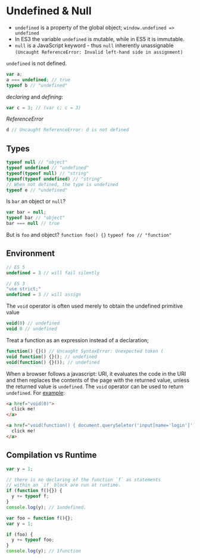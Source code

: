 # Undefined & Null

* `undefined` is a property of the global object; `window.undefined => undefined`
* In ES3 the variable `undefined` is mutable, while in ES5 it is immutable.
* `null` is a JavaScript keyword - thus `null` inherently unassignable `(Uncaught ReferenceError: Invalid left-hand side in assignment)`

`undefined` is not defined.
```JavaScript
var a;
a === undefined; // true
typeof b // "undefined"
```

_declaring_ and _defining_:
```JavaScript
var c = 3; // (var c; c = 3)
```

_ReferenceError_
```JavaScript
d // Uncaught ReferenceError: d is not defined
```

## Types
```JavaScript
typeof null // "object"
typeof undefined // "undefined"
typeof(typeof null) // "string"
typeof(typeof undefined) // "string"
// When not defined, the type is undefined
typeof e // "undefined"
```

Is `bar` an object or `null`?
```JavaScript
var bar = null;
typeof bar // "object"
bar === null // true
```

But is `foo` and object?
`function foo() {}`
`typeof foo // "function"`

## Environment

```JavaScript
// ES 5
undefined = 3 // will fail silently
```

```JavaScript
// ES 3
"use strict;"
undefined = 3 // will assign
```

The `void` operator is often used merely to obtain the undefined primitive value
```JavaScript
void(0) // undefined
void 0 // undefined
```

Treat a function as an expression instead of a declaration;
```JavaScript
function() {}() // Uncaught SyntaxError: Unexpected token (
void function() {}(); // undefined
void(function() {}()); // undefined
```

When a browser follows a javascript: URI, it evaluates the code in the URI
and then replaces the contents of the page with the returned value,
unless the returned value is `undefined`.
The `void` operator can be used to return `undefined`. For [example](https://developer.mozilla.org/en-US/docs/Web/JavaScript/Reference/Operators/void):

```HTML
<a href="void(0)">
  click me!
</a>

<a href="void(function() { document.querySeletor('input[name='login']').style.backgroundColor = 'red' })">
  click me!
</a>
```

## Compilation vs Runtime

```JavaScript
var y = 1;

// there is no declaring of the function `f` as statements
// within an `if` block are run at runtime.
if (function f(){}) {
  y += typeof f;
}
console.log(y); // 1undefined.
```

```JavaScript
var foo = function f(){};
var y = 1;

if (foo) {
  y += typeof foo;
}
console.log(y); // 1function
```
